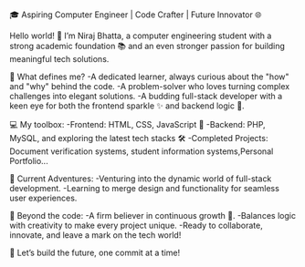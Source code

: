 🎓 Aspiring Computer Engineer | Code Crafter | Future Innovator 🌐

Hello world! 👋 I’m Niraj Bhatta, a computer engineering student with a strong academic foundation 📚 and an even stronger passion for building meaningful tech solutions.

🌟 What defines me?
-A dedicated learner, always curious about the "how" and "why" behind the code.
-A problem-solver who loves turning complex challenges into elegant solutions.
-A budding full-stack developer with a keen eye for both the frontend sparkle ✨ and backend logic 🔧.

💻 My toolbox:
-Frontend: HTML, CSS, JavaScript 🎨
-Backend: PHP, MySQL, and exploring the latest tech stacks 🛠️
-Completed Projects: Document verification systems, student information systems,Personal Portfolio...

🚀 Current Adventures:
-Venturing into the dynamic world of full-stack development.
-Learning to merge design and functionality for seamless user experiences.

🎯 Beyond the code:
-A firm believer in continuous growth 🌱.
-Balances logic with creativity to make every project unique.
-Ready to collaborate, innovate, and leave a mark on the tech world!

🔗 Let’s build the future, one commit at a time!

